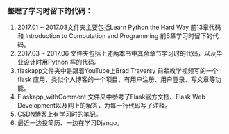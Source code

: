 <h3>整理了学习时留下的代码：</h3>
<ol><li>2017.01 ~ 2017.03文件夹主要包括Learn Python the Hard Way 前13章代码和 Introduction to Computation and Programming 前6章学习时留下的代码。
<li>2017.03 ~ 2017.06 文件夹包括上述两本书中其余章节学习时的代码，以及毕业设计时用Python 写的代码。
<li>flaskapp文件夹中是跟着YouTube上Brad Traversy 前辈教学视频写的一个flask 应用，类似个人博客的一个项目，有用户注册、用户登录、写文章等功能。
<li>Flaskapp_withComment 文件夹中参考了Flask官方文档、Flask Web Development以及网上的解答，为每一行代码写了注释。
<li><a href="http://blog.csdn.net/sinat_36651044/article/">CSDN博客</a>上有学习时的笔记。
<li>最近一边投简历、一边在学习Django。